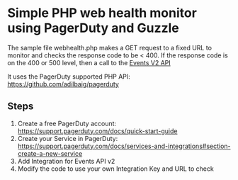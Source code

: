 # Simple PHP web health monitor using PagerDuty and Guzzle

The sample file webhealth.php makes a GET request to a fixed URL to monitor and checks the response code to be < 400.
If the response code is on the 400 or 500 level, then a call to the [Events V2 API](https://developer.pagerduty.com/docs/ZG9jOjExMDI5NTgw-events-api-v2-overview)

It uses the PagerDuty supported PHP API: https://github.com/adilbaig/pagerduty

## Steps

1. Create a free PagerDuty account: https://support.pagerduty.com/docs/quick-start-guide
2. Create your Service in PagerDuty: https://support.pagerduty.com/docs/services-and-integrations#section-create-a-new-service
3. Add Integration for Events API v2
4. Modify the code to use your own Integration Key and URL to check

